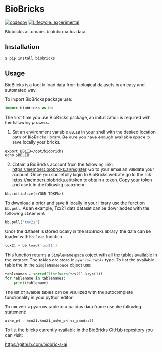 # BioBricks
<!-- badges: start -->
[![codecov](https://codecov.io/gh/biobricks-ai/biobricks/branch/master/graph/badge.svg?token=J041MF0JKG)](https://codecov.io/gh/biobricks-ai/biobricks-r)
[![Lifecycle: experimental](https://img.shields.io/badge/lifecycle-experimental-orange.svg)](https://lifecycle.r-lib.org/articles/stages.html#experimental)
<!-- badges: end -->

Biobricks automates bioinformatics data.

## Installation

```bash
$ pip install biobricks
```

## Usage

BioBricks is a tool to load data from biological datasets in an easy and
automated way.

To import BioBricks package use:

```python
import biobricks as bb
```

The first time you use BioBricks package, an initialization is required with the following process. 
1.  Set an environment variable `BBLIB` in your shell with the desired location path of BioBricks library. Be sure you have enough available space to save locally your bricks. 

```shell
export BBLIB=/opt/biobricks
echo $BBLIB
```

2.  Obtain a BioBricks account from the following link: https://members.biobricks.ai/register. Go to your email an validate your account. Once you succefully login to BioBricks website go to the link https://members.biobricks.ai/token to obtain a token. Copy your token and use it in the following statement:

```python
bb.initialize(<YOUR TOKEN>)
```

To download a brick and save it locally in your library use the function `bb.pull`. As an example, Tox21 data dataset can be downlaoded with the following statement.  

```python
bb.pull('tox21')
```

Once the dataset is stored locally in the BioBricks library, the data can be loaded with `bb.load` function.

```python
tox21 = bb.load('tox21')
```

This function returns a `SimpleNamespace` object with all the tables available in the dataset. The tables are store in `pyarrow.Table` type. To list the available table the in the `SimpleNamespace` object use:

```python
tablenames = sorted(list(vars(tox21).keys()))
for tablename in tablenames:
    print(tablename)
```

The list of avaible tables can be visulized with the autocomplete functionality in your python editor.

To convert a pyarrow table to a pandas data frame use the following statement:

```python
ache_p4 = tox21.tox21_ache_p4.to_pandas()
```

To list the bricks currently available in the BioBricks GitHub
repository you can visit:

https://github.com/biobricks-ai
